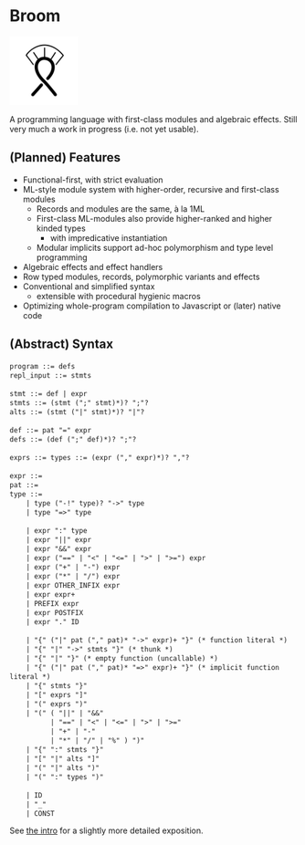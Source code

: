 # Broom

<img src="Broom_logo.svg" alt="Broom logo" width="120"/>

A programming language with first-class modules and algebraic effects.  Still
very much a work in progress (i.e. not yet usable).

## (Planned) Features

* Functional-first, with strict evaluation
* ML-style module system with higher-order, recursive and first-class modules
    - Records and modules are the same, à la 1ML
    - First-class ML-modules also provide higher-ranked and higher kinded types
        * with impredicative instantiation
    - Modular implicits support ad-hoc polymorphism and type level programming
* Algebraic effects and effect handlers
* Row typed modules, records, polymorphic variants and effects
* Conventional and simplified syntax
    - extensible with procedural hygienic macros
* Optimizing whole-program compilation to Javascript or (later) native code

## (Abstract) Syntax

```
program ::= defs
repl_input ::= stmts

stmt ::= def | expr
stmts ::= (stmt (";" stmt)*)? ";"?
alts ::= (stmt ("|" stmt)*)? "|"?

def ::= pat "=" expr
defs ::= (def (";" def)*)? ";"?

exprs ::= types ::= (expr ("," expr)*)? ","?

expr ::=
pat ::=
type ::= 
    | type ("-!" type)? "->" type
    | type "=>" type

    | expr ":" type
    | expr "||" expr
    | expr "&&" expr
    | expr ("==" | "<" | "<=" | ">" | ">=") expr
    | expr ("+" | "-") expr
    | expr ("*" | "/") expr
    | expr OTHER_INFIX expr
    | expr expr+
    | PREFIX expr
    | expr POSTFIX
    | expr "." ID

    | "{" ("|" pat ("," pat)* "->" expr)+ "}" (* function literal *)
    | "{" "|" "->" stmts "}" (* thunk *)
    | "{" "|" "}" (* empty function (uncallable) *)
    | "{" ("|" pat ("," pat)* "=>" expr)+ "}" (* implicit function literal *)
    | "{" stmts "}"
    | "[" exprs "]"
    | "(" exprs ")"
    | "(" ( "||" | "&&"
          | "==" | "<" | "<=" | ">" | ">="
          | "+" | "-"
          | "*" | "/" | "%" ) ")"
    | "{" ":" stmts "}"
    | "[" "|" alts "]"
    | "(" "|" alts ")"
    | "(" ":" types ")"

    | ID
    | "_"
    | CONST
```

See [the intro](https://broom.readthedocs.io/en/latest/introduction.html) for a slightly more detailed exposition.

